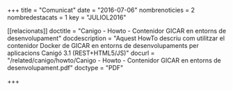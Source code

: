 +++
title             = "Comunicat"
date	 	  = "2016-07-06"
nombrenoticies    = 2
nombredestacats   = 1
key 		  = "JULIOL2016"

[[relacionats]]
doctitle          = "Canigo - Howto - Contenidor GICAR en entorns de desenvolupament"
docdescription    = "Aquest HowTo descriu com utilitzar el contenidor Docker de GICAR en entorns de desenvolupaments per aplicacions Canigó 3.1 (REST+HTML5/JS)"
docurl            = "/related/canigo/howto/Canigo - Howto - Contenidor GICAR en entorns de desenvolupament.pdf"
doctype           = "PDF"

+++
